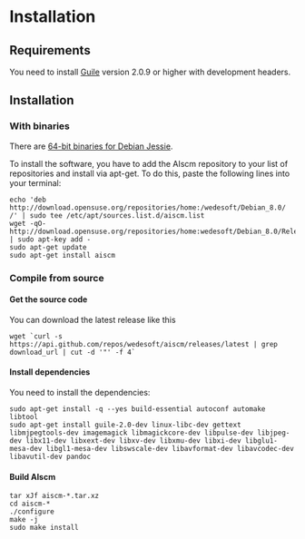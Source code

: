 # Installation

## Requirements

You need to install [Guile][1] version 2.0.9 or higher with development headers.

## Installation

### With binaries

There are [64-bit binaries for Debian Jessie][2].

To install the software, you have to add the AIscm repository to your list of repositories and install via apt-get. To do this, paste the following lines into your terminal:

```
echo 'deb http://download.opensuse.org/repositories/home:/wedesoft/Debian_8.0/ /' | sudo tee /etc/apt/sources.list.d/aiscm.list
wget -qO- http://download.opensuse.org/repositories/home:wedesoft/Debian_8.0/Release.key | sudo apt-key add -
sudo apt-get update
sudo apt-get install aiscm
```

### Compile from source

#### Get the source code

You can download the latest release like this

```
wget `curl -s https://api.github.com/repos/wedesoft/aiscm/releases/latest | grep download_url | cut -d '"' -f 4`
```

#### Install dependencies

You need to install the dependencies:

```
sudo apt-get install -q --yes build-essential autoconf automake libtool
sudo apt-get install guile-2.0-dev linux-libc-dev gettext libmjpegtools-dev imagemagick libmagickcore-dev libpulse-dev libjpeg-dev libx11-dev libxext-dev libxv-dev libxmu-dev libxi-dev libglu1-mesa-dev libgl1-mesa-dev libswscale-dev libavformat-dev libavcodec-dev libavutil-dev pandoc
```

#### Build AIscm

```
tar xJf aiscm-*.tar.xz
cd aiscm-*
./configure
make -j
sudo make install
```

[1]: http://www.gnu.org/software/guile/
[2]: http://software.opensuse.org/download.html?project=home%3Awedesoft&package=aiscm

